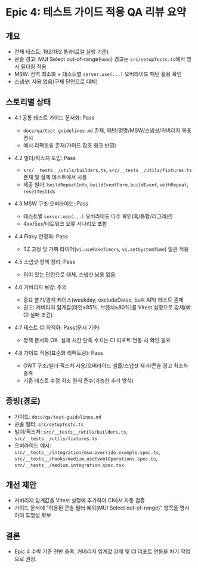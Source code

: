 # Epic 4: 테스트 가이드 적용 QA 리뷰 요약

## 개요
- 전체 테스트: 192/192 통과(로컬 실행 기준)
- 콘솔 경고: MUI Select out-of-range(`none`) 경고는 `src/setupTests.ts`에서 명시 필터링 적용
- MSW: 전역 최소화 + 테스트별 `server.use(...)` 오버라이드 패턴 활용 확인
- 스냅샷: 사용 없음(구체 단언으로 대체)

## 스토리별 상태
- 4.1 공통 테스트 가이드 문서화: Pass
  - `docs/qa/test-guidelines.md` 존재, 패턴/명명/MSW/스냅샷/커버리지 목표 명시
  - 예시 리팩토링 존재(가이드 참조 링크 반영)

- 4.2 빌더/픽스처 도입: Pass
  - `src/__tests__/utils/builders.ts`, `src/__tests__/utils/fixtures.ts` 존재 및 실제 테스트에서 사용
  - 제공 빌더: `buildRepeatInfo`, `buildEventForm`, `buildEvent`, `withRepeat`, `resetTestIds`

- 4.3 MSW 구조·오버라이드: Pass
  - 테스트별 `server.use(...)` 오버라이드 다수 확인(훅/통합/리그레션)
  - 4xx/5xx/네트워크 오류 시나리오 포함

- 4.4 Flaky 안정화: Pass
  - TZ 고정 및 가짜 타이머(`vi.useFakeTimers`, `vi.setSystemTime`) 일관 적용

- 4.5 스냅샷 정책 정리: Pass
  - 의미 있는 단언으로 대체, 스냅샷 남용 없음

- 4.6 커버리지 보강: 주의
  - 중요 분기/경계 케이스(weekday, excludeDates, bulk API) 테스트 존재
  - 권고: 커버리지 임계값(라인≥85%, 브랜치≥80%)를 Vitest 설정으로 강제(예: CI 실패 조건)

- 4.7 테스트 CI 최적화: Pass(문서 기준)
  - 정책 문서화 OK. 실제 시간 단축 수치는 CI 리포트 연동 시 확인 필요

- 4.8 가이드 적용(표준화 리팩토링): Pass
  - GWT 구조/빌더·픽스처 사용/오버라이드 샘플/스냅샷 제거/콘솔 경고 최소화 충족
  - 기존 테스트 수정 최소 원칙 준수(가능한 추가 방식)

## 증빙(경로)
- 가이드: `docs/qa/test-guidelines.md`
- 콘솔 필터: `src/setupTests.ts`
- 빌더/픽스처: `src/__tests__/utils/builders.ts`, `src/__tests__/utils/fixtures.ts`
- 오버라이드 예시: `src/__tests__/integration/msw.override.example.spec.ts`, `src/__tests__/hooks/medium.useEventOperations.spec.ts`, `src/__tests__/medium.integration.spec.tsx`

## 개선 제안
- 커버리지 임계값을 Vitest 설정에 추가하여 CI에서 자동 검증
- 가이드 문서에 “허용된 콘솔 필터 예외(MUI Select out-of-range)” 항목을 명시하여 투명성 확보

## 결론
- Epic 4 수락 기준 전반 충족. 커버리지 임계값 강제 및 CI 리포트 연동을 차기 작업으로 권장.
